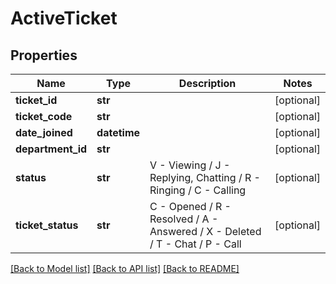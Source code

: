 # ActiveTicket

## Properties
Name | Type | Description | Notes
------------ | ------------- | ------------- | -------------
**ticket_id** | **str** |  | [optional] 
**ticket_code** | **str** |  | [optional] 
**date_joined** | **datetime** |  | [optional] 
**department_id** | **str** |  | [optional] 
**status** | **str** | V - Viewing / J - Replying, Chatting / R - Ringing / C - Calling  | [optional] 
**ticket_status** | **str** | C - Opened / R - Resolved / A - Answered / X - Deleted / T - Chat / P - Call  | [optional] 

[[Back to Model list]](../README.md#documentation-for-models) [[Back to API list]](../README.md#documentation-for-api-endpoints) [[Back to README]](../README.md)



